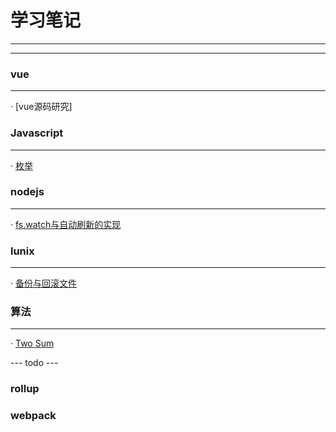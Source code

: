 # 学习笔记

---
---


### vue
---

· [vue源码研究]


### Javascript
---

· [枚举](/201711/enmuerable.md)

### nodejs
---

· [fs.watch与自动刷新的实现](/201903/watchFile.md)


### lunix
---

· [备份与回滚文件](/201711/copyandroll.md)


### 算法
---

· [Two Sum](/201904/twoSum.md)



--- todo ---

### rollup

### webpack


